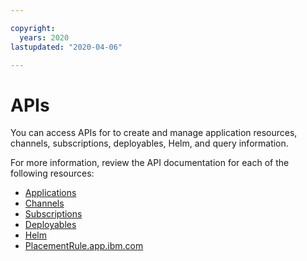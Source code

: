 ```yaml
---

copyright:
  years: 2020
lastupdated: "2020-04-06"

---
```


# APIs

You can access APIs for to create and manage application resources, channels, subscriptions, deployables, Helm, and query information.

For more information, review the API documentation for each of the following resources:

 * [Applications](applications.json)
 * [Channels](channels.json)
 * [Subscriptions](subscriptions.json)
 * [Deployables](deployables.json)
 * [Helm](helms.json)
 * [PlacementRule.app.ibm.com](placementRules.json)
